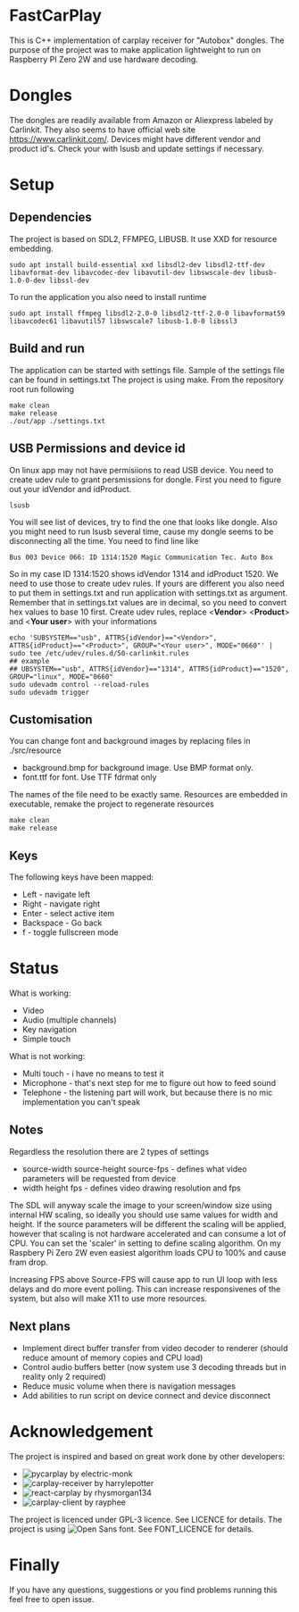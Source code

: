 # FastCarPlay
This is C++ implementation of carplay receiver for "Autobox" dongles. 
The purpose of the project was to make application lightweight to run on Raspberry PI Zero 2W and use hardware decoding.

# Dongles
The dongles are readily available from Amazon or Aliexpress labeled by Carlinkit. They also seems to have official web site https://www.carlinkit.com/.
Devices might have different vendor and product id's. Check your with lsusb and update settings if necessary.

# Setup
## Dependencies
The project is based on SDL2, FFMPEG, LIBUSB. It use XXD for resource embedding.
```
sudo apt install build-essential xxd libsdl2-dev libsdl2-ttf-dev libavformat-dev libavcodec-dev libavutil-dev libswscale-dev libusb-1.0-0-dev libssl-dev
```
To run the application you also need to install runtime
```
sudo apt install ffmpeg libsdl2-2.0-0 libsdl2-ttf-2.0-0 libavformat59 libavcodec61 libavutil57 libswscale7 libusb-1.0-0 libssl3
```

## Build and run
The application can be started with settings file. Sample of the settings file can be found in settings.txt
The project is using make. From the repository root run following
```
make clean
make release
./out/app ./settings.txt
```

## USB Permissions and device id
On linux app may not have permisiions to read USB device. You need to create udev rule to grant persmissions for dongle.
First you need to figure out your idVendor and idProduct. 
```
lsusb
```
You will see list of devices, try to find the one that looks like dongle. Also you might need to run lsusb several time, cause my dongle seems to be disconnecting all the time. You need to find line like
```
Bus 003 Device 066: ID 1314:1520 Magic Communication Tec. Auto Box
```
So in my case ID 1314:1520 shows idVendor 1314 and idProduct 1520. We need to use those to create udev rules. If yours are different you also need to put them in settings.txt and run application with settings.txt as argument. Remember that in settings.txt values are in decimal, so you need to convert hex values to base 10 first. 
Create udev rules, replace <__Vendor__> <__Product__> and <__Your user__> with your informations
```
echo 'SUBSYSTEM=="usb", ATTRS{idVendor}=="<Vendor>", ATTRS{idProduct}=="<Product>", GROUP="<Your user>", MODE="0660"' | sudo tee /etc/udev/rules.d/50-carlinkit.rules
## example
## UBSYSTEM=="usb", ATTRS{idVendor}=="1314", ATTRS{idProduct}=="1520", GROUP="linux", MODE="0660"
sudo udevadm control --reload-rules
sudo udevadm trigger
```


## Customisation
You can change font and background images by replacing files in ./src/resource
- background.bmp for background image. Use BMP format only.
- font.ttf for font. Use TTF fdrmat only

The names of the file need to be exactly same. Resources are embedded in executable, remake the project to regenerate resources
```
make clean
make release
```

## Keys
The following keys have been mapped:
- Left - navigate left
- Right - navigate right
- Enter - select active item
- Backspace - Go back
- f - toggle fullscreen mode

# Status
What is working:
- Video
- Audio (multiple channels)
- Key navigation
- Simple touch

What is not working:
- Multi touch - i have no means to test it
- Microphone - that's next step for me to figure out how to feed sound
- Telephone - the listening part will work, but because there is no mic implementation you can't speak

## Notes
Regardless the resolution there are 2 types of settings
- source-width source-height source-fps - defines what video parameters will be requested from device
- width height fps - defines video drawing resolution and fps

The SDL will anyway scale the image to your screen/window size using internal HW scaling, so ideally you should use same values for width and height.
If the source parameters will be different the scaling will be applied, however that scaling is not hardware accelerated and can consume a lot of CPU.
You can set the 'scaler' in setting to define scaling algorithm. On my Raspbery Pi Zero 2W even easiest algorithm loads CPU to 100% and cause fram drop.

Increasing FPS above Source-FPS will cause app to run UI loop with less delays and do more event polling. This can increase responsivenes of the system, but also will make X11 to use more resources.

## Next plans
- Implement direct buffer transfer from video decoder to renderer (should reduce amount of memory copies and CPU load)
- Control audio buffers better (now system use 3 decoding threads but in reality only 2 required)
- Reduce music volume when there is navigation messages
- Add abilities to run script on device connect and device disconnect

# Acknowledgement
The project is inspired and based on great work done by other developers:
- ![pycarplay by electric-monk](https://github.com/electric-monk/pycarplay)
- ![carplay-receiver by harrylepotter](https://github.com/harrylepotter/carplay-receiver)
- ![react-carplay by rhysmorgan134](https://github.com/rhysmorgan134/react-carplay)
- ![carplay-client by rayphee](https://github.com/rayphee/carplay-client)

The project is licenced under GPL-3 licence. See LICENCE for details.
The project is using ![Open Sans](https://fonts.google.com/specimen/Open+Sans) font. See FONT_LICENCE for details.

# Finally
If you have any questions, suggestions or you find problems running this feel free to open issue.
